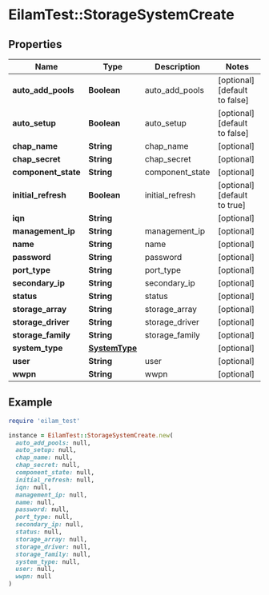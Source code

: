 # EilamTest::StorageSystemCreate

## Properties

| Name | Type | Description | Notes |
| ---- | ---- | ----------- | ----- |
| **auto_add_pools** | **Boolean** | auto_add_pools | [optional][default to false] |
| **auto_setup** | **Boolean** | auto_setup | [optional][default to false] |
| **chap_name** | **String** | chap_name | [optional] |
| **chap_secret** | **String** | chap_secret | [optional] |
| **component_state** | **String** | component_state | [optional] |
| **initial_refresh** | **Boolean** | initial_refresh | [optional][default to true] |
| **iqn** | **String** |  | [optional] |
| **management_ip** | **String** | management_ip | [optional] |
| **name** | **String** | name | [optional] |
| **password** | **String** | password | [optional] |
| **port_type** | **String** | port_type | [optional] |
| **secondary_ip** | **String** | secondary_ip | [optional] |
| **status** | **String** | status | [optional] |
| **storage_array** | **String** | storage_array | [optional] |
| **storage_driver** | **String** | storage_driver | [optional] |
| **storage_family** | **String** | storage_family | [optional] |
| **system_type** | [**SystemType**](SystemType.md) |  | [optional] |
| **user** | **String** | user | [optional] |
| **wwpn** | **String** | wwpn | [optional] |

## Example

```ruby
require 'eilam_test'

instance = EilamTest::StorageSystemCreate.new(
  auto_add_pools: null,
  auto_setup: null,
  chap_name: null,
  chap_secret: null,
  component_state: null,
  initial_refresh: null,
  iqn: null,
  management_ip: null,
  name: null,
  password: null,
  port_type: null,
  secondary_ip: null,
  status: null,
  storage_array: null,
  storage_driver: null,
  storage_family: null,
  system_type: null,
  user: null,
  wwpn: null
)
```

